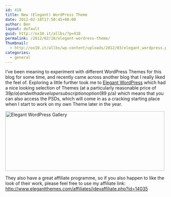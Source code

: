 ```yaml
---
id: 418
title: New (Elegant) WordPress Theme
date: 2012-02-18T17:50:45+00:00
author: Ben
layout: default
guid: http://ox10.it/allbs/?p=418
permalink: /2012/02/18/elegant-wordress-theme/
Thumbnail:
  - http://ox10.it/allbs/wp-content/uploads/2012/03/elegant_wordpress.png
categories:
  - general
---
```

I&#8217;ve been meaning to experiment with different WordPress Themes for this blog for some time, and recently came across another blog that I really liked the feel of. Exploring a little further took me to <a title="Elegant WordPress Themes" href="http://www.elegantthemes.com/affiliates/idevaffiliate.php?id=14035" target="_blank">Elegant WordPress</a> which had a nice looking selection of Themes (at a particularly reasonable price of $39 p/a) and with a developer subscription option ($89 p/a) which means that you can also access the PSDs, which will come in as a cracking starting place when I start to work on my own Theme later in the year.

[<img class="aligncenter size-full wp-image-428" title="Elegant WordPress Gallery" src="http://ox10.it/allbs/wp-content/uploads/2012/02/elegant_gallery2.png" alt="Elegant WordPress Gallery" width="500" height="187" srcset="/images/allbsuploads/2012/02/elegant_gallery2-300x112.png 300w, /images/allbsuploads/2012/02/elegant_gallery2.png 500w" sizes="(max-width: 500px) 100vw, 500px" />](http://www.elegantthemes.com/affiliates/idevaffiliate.php?id=14035)

They also have a great affiliate programme, so if you also happen to like the look of their work, please feel free to use my affiliate link: <a title="Elegant WordPress Themes" href="http://www.elegantthemes.com/affiliates/idevaffiliate.php?id=14035" target="_blank">http://www.elegantthemes.com/affiliates/idevaffiliate.php?id=14035</a>

&nbsp;

&nbsp;